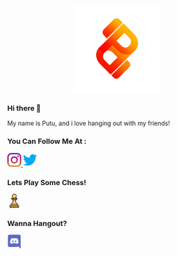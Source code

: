 <p align="center">

<img height=200 width=200 src="https://github.com/putulopi/images/blob/main/logo.png">

</p>

### Hi there 👋
My name is Putu, and i love hanging out
with my friends!

### You Can Follow Me At :

<a href="https://instagram.com/putulopi"> <img height=32 width=32 src="https://github.com/putulopi/images/blob/main/instagram.png"></a><a href="https://twitter.com/putulopi"> <img height=32 width=32 src="https://github.com/putulopi/images/blob/main/twitter.png"></a>

### Lets Play Some Chess!

<a href="https://www.chess.com/member/putulopi"> <img height=32 width=32 src="https://github.com/putulopi/images/blob/main/pawn.png"></a>

### Wanna Hangout?

<img height=32 width=32 src="https://github.com/putulopi/images/blob/main/discord.png">
